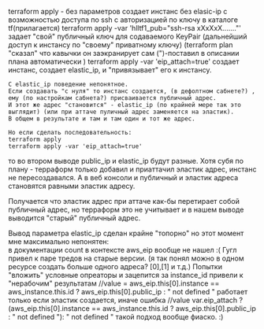 
terraform apply - без параметров
	создает инстанс без elasic-ip с возможностью доступа по ssh c авторизацией по ключу в каталоге tf(прилагается)
terraform apply -var 'hlltf1_pub="ssh-rsa xXxXxX......."'
	задает "свой" публичный ключ для содаваемого KeyPair (дальнейший доступ к инстансу по "своему" приватному ключу)
	(terraform plan "сказал" что кавычки он заэкранирует сам (\")-поставил в описании плана автоматически )
terraform apply -var 'eip_attach=true'
	создает инстанс, создает elastic_ip, и "привязывает" его к инстансу.

	С elastic_ip поведение непонятное.
	Если создавать "с нуля" то инстанс создается, (в дефолтном сабнете?) , ему (по настройкам сабнета?) присваивается публичный адрес.
	И этот же адрес "становится" - elastic_ip (по крайней мере так это выглядит) (или при аттаче пуличный адрес заменяется на эластик). 
	В общем в результате и там и там один и тот же адрес.

	Но если сделать последовательность:
	terraform apply
	terraform apply -var 'eip_attach=true'
то во втором выводе public_ip и elastic_ip будут разные. Хотя субя по плану - терраформ только добавил и приаттачил эластик адрес, 
инстанс не пересоздавался. А в веб консоли и публичный и эластик адреса становятся равными эластик адресу.

Получается что эластик адрес при аттаче как-бы перетирает собой публичный адрес, но терраформ это не учитывает и в нашем 
выводе выводится "старый" публичный адрес. 

Вывод параметра elastic_ip сделан крайне "топорно" но этот момент мне максимально непонятен:  
в документации count в контексте aws_eip вообще не нашел :( Гугл привел к паре тредов на старые версии.
	(я так понял можно в одном ресурсе создать больше одного адреса?  [0],[1] и т.д.)
Попытки "вложить" условные опреаторы и зацепится за instance_id привели к "нерабочим" результатам
//value = aws_eip.this[0].instance == aws_instance.this.id ? aws_eip.this[0].public_ip : " not defined "
 работает только если эластик создается, иначе ошибка
//value var.eip_attach ? (aws_eip.this[0].instance == aws_instance.this.id ? aws_eip.this[0].public_ip : " not defined "): " not defined "
 такой подход вообще фиаско. :)
